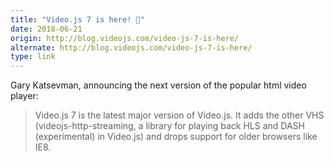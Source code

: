 ```yaml
---
title: "Video.js 7 is here! 🎉"
date: 2018-06-21
origin: http://blog.videojs.com/video-js-7-is-here/
alternate: http://blog.videojs.com/video-js-7-is-here/
type: link
---
```


<p>Gary Katsevman, announcing the next version of the popular html video player:</p>
<blockquote>
<p>Video.js 7 is the latest major version of Video.js. It adds the other VHS (videojs-http-streaming, a library for playing back HLS and DASH (experimental) in Video.js) and drops support for older browsers like IE8.</p>
</blockquote>